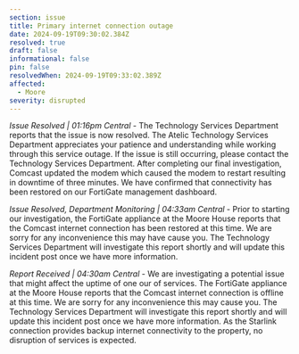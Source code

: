 ```yaml
---
section: issue
title: Primary internet connection outage
date: 2024-09-19T09:30:02.384Z
resolved: true
draft: false
informational: false
pin: false
resolvedWhen: 2024-09-19T09:33:02.389Z
affected:
  - Moore
severity: disrupted
---
```

*Issue Resolved | 01:16pm Central* - The Technology Services Department reports that the issue is now resolved. The Atelic Technology Services Department appreciates your patience and understanding while working through this service outage. If the issue is still occurring, please contact the Technology Services Department. After completing our final investigation, Comcast updated the modem which caused the modem to restart resulting in downtime of three minutes. We have confirmed that connectivity has been restored on our FortiGate management dashboard.

*Issue Resolved, Department Monitoring | 04:33am Central* - Prior to starting our investigation, the FortiGate appliance at the Moore House reports that the Comcast internet connection has been restored at this time. We are sorry for any inconvenience this may have cause you. The Technology Services Department will investigate this report shortly and will update this incident post once we have more information.

*Report Received | 04:30am Central* - We are investigating a potential issue that might affect the uptime of one our of services. The FortiGate appliance at the Moore House reports that the Comcast internet connection is offline at this time. We are sorry for any inconvenience this may cause you. The Technology Services Department will investigate this report shortly and will update this incident post once we have more information. As the Starlink connection provides backup internet connectivity to the property, no disruption of services is expected.